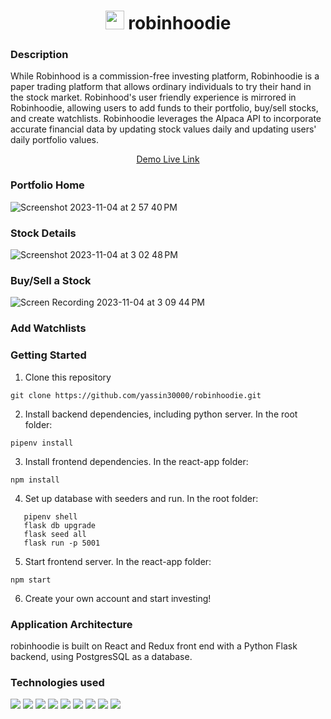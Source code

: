 
<h1 align='center'> <img height="30" src='https://github.com/yassin30000/robinhoodie/assets/117422078/f89e499d-7e70-45b8-a5ef-799c08f7f231' />  robinhoodie</h1>

<h3>Description</h3>
<p>While Robinhood is a commission-free investing platform, Robinhoodie is a paper trading platform that allows ordinary individuals to try their hand in the stock market. Robinhood's user friendly experience is mirrored in Robinhoodie, allowing users to add funds to their portfolio, buy/sell stocks, and create watchlists. Robinhoodie leverages the Alpaca API to incorporate accurate financial data by updating stock values daily and updating users' daily portfolio values.</p>

<div align='center'> <a href='https://robinhoodie-9jff.onrender.com'>Demo Live Link</a> </div>

<h3>Portfolio Home</h3>

![Screenshot 2023-11-04 at 2 57 40 PM](https://github.com/yassin30000/robinhoodie/assets/117422078/132561f7-79a6-4821-bc7c-7c9497278c2b)


<h3>Stock Details</h3>

![Screenshot 2023-11-04 at 3 02 48 PM](https://github.com/yassin30000/robinhoodie/assets/117422078/93afdb95-ddf1-4bdb-a9b0-167fe6aed6eb)

<h3>Buy/Sell a Stock</h3>

![Screen Recording 2023-11-04 at 3 09 44 PM](https://github.com/yassin30000/robinhoodie/assets/117422078/d69db4b9-1e7f-4195-9506-c14c00cec916)

<h3>Add Watchlists</h3>

### Getting Started

1. Clone this repository

```
git clone https://github.com/yassin30000/robinhoodie.git
```
   
2. Install backend dependencies, including python server. In the root folder:

```
pipenv install
```

3. Install frontend dependencies. In the react-app folder:

```
npm install
```

4.  Set up database with seeders and run. In the root folder:

```
   pipenv shell
   flask db upgrade
   flask seed all
   flask run -p 5001

```
5. Start frontend server. In the react-app folder:
```
npm start
```

6. Create your own account and start investing!

### Application Architecture

robinhoodie is built on React and Redux front end with a Python Flask backend, using PostgresSQL as a database. 

### Technologies used
<div>
   <img src='https://img.shields.io/badge/JavaScript-323330?style=for-the-badge&logo=javascript&logoColor=F7DF1E' />
   <img src='https://img.shields.io/badge/Python-FFD43B?style=for-the-badge&logo=python&logoColor=blue' />
   <img src='https://img.shields.io/badge/Flask-000000?style=for-the-badge&logo=flask&logoColor=white' />
   <img src='https://img.shields.io/badge/React-20232A?style=for-the-badge&logo=react&logoColor=61DAFB' />
   <img src='https://img.shields.io/badge/React_Router-CA4245?style=for-the-badge&logo=react-router&logoColor=white' />
   <img src='https://img.shields.io/badge/Redux-593D88?style=for-the-badge&logo=redux&logoColor=white' />
   <img src='https://img.shields.io/badge/Sqlite-003B57?style=for-the-badge&logo=sqlite&logoColor=white' />
   <img src='https://img.shields.io/badge/PostgreSQL-316192?style=for-the-badge&logo=postgresql&logoColor=white' />
   <img src='https://img.shields.io/badge/Chart%20js-FF6384?style=for-the-badge&logo=chartdotjs&logoColor=white' />
</div>


